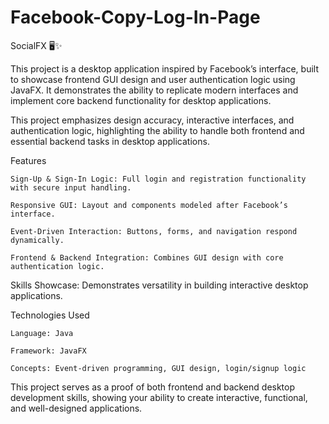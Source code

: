 # Facebook-Copy-Log-In-Page
SocialFX 🖥️✨

This project is a desktop application inspired by Facebook’s interface, built to showcase frontend GUI design and user authentication logic using JavaFX. It demonstrates the ability to replicate modern interfaces and implement core backend functionality for desktop applications.

This project emphasizes design accuracy, interactive interfaces, and authentication logic, highlighting the ability to handle both frontend and essential backend tasks in desktop applications.

Features
    
    Sign-Up & Sign-In Logic: Full login and registration functionality with secure input handling.
    
    Responsive GUI: Layout and components modeled after Facebook’s interface.
    
    Event-Driven Interaction: Buttons, forms, and navigation respond dynamically.
    
    Frontend & Backend Integration: Combines GUI design with core authentication logic.

Skills Showcase: Demonstrates versatility in building interactive desktop applications.

Technologies Used
    
    Language: Java
    
    Framework: JavaFX
    
    Concepts: Event-driven programming, GUI design, login/signup logic
    
This project serves as a proof of both frontend and backend desktop development skills, showing your ability to create interactive, functional, and well-designed applications.
